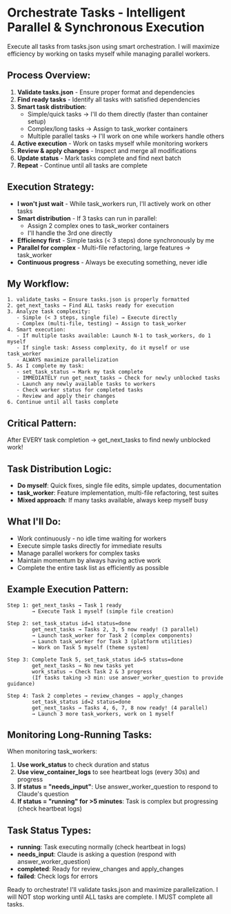 # Orchestrate Tasks - Intelligent Parallel & Synchronous Execution

Execute all tasks from tasks.json using smart orchestration. I will maximize efficiency by working on tasks myself while managing parallel workers.

## Process Overview:
1. **Validate tasks.json** - Ensure proper format and dependencies
2. **Find ready tasks** - Identify all tasks with satisfied dependencies  
3. **Smart task distribution**:
   - Simple/quick tasks → I'll do them directly (faster than container setup)
   - Complex/long tasks → Assign to task_worker containers
   - Multiple parallel tasks → I'll work on one while workers handle others
4. **Active execution** - Work on tasks myself while monitoring workers
5. **Review & apply changes** - Inspect and merge all modifications
6. **Update status** - Mark tasks complete and find next batch
7. **Repeat** - Continue until all tasks are complete

## Execution Strategy:
- **I won't just wait** - While task_workers run, I'll actively work on other tasks
- **Smart distribution** - If 3 tasks can run in parallel:
  - Assign 2 complex ones to task_worker containers
  - I'll handle the 3rd one directly
- **Efficiency first** - Simple tasks (< 3 steps) done synchronously by me
- **Parallel for complex** - Multi-file refactoring, large features → task_worker
- **Continuous progress** - Always be executing something, never idle

## My Workflow:
```
1. validate_tasks → Ensure tasks.json is properly formatted
2. get_next_tasks → Find ALL tasks ready for execution
3. Analyze task complexity:
   - Simple (< 3 steps, single file) → Execute directly
   - Complex (multi-file, testing) → Assign to task_worker
4. Smart execution:
   - If multiple tasks available: Launch N-1 to task_workers, do 1 myself
   - If single task: Assess complexity, do it myself or use task_worker
   - ALWAYS maximize parallelization
5. As I complete my task:
   - set_task_status → Mark my task complete
   - IMMEDIATELY run get_next_tasks → Check for newly unblocked tasks
   - Launch any newly available tasks to workers
   - Check worker status for completed tasks
   - Review and apply their changes
6. Continue until all tasks complete
```

## Critical Pattern:
After EVERY task completion → get_next_tasks to find newly unblocked work!

## Task Distribution Logic:
- **Do myself**: Quick fixes, single file edits, simple updates, documentation
- **task_worker**: Feature implementation, multi-file refactoring, test suites
- **Mixed approach**: If many tasks available, always keep myself busy

## What I'll Do:
- Work continuously - no idle time waiting for workers
- Execute simple tasks directly for immediate results  
- Manage parallel workers for complex tasks
- Maintain momentum by always having active work
- Complete the entire task list as efficiently as possible

## Example Execution Pattern:
```
Step 1: get_next_tasks → Task 1 ready
        → Execute Task 1 myself (simple file creation)
        
Step 2: set_task_status id=1 status=done
        get_next_tasks → Tasks 2, 3, 5 now ready! (3 parallel)
        → Launch task_worker for Task 2 (complex components)
        → Launch task_worker for Task 3 (platform utilities)
        → Work on Task 5 myself (theme system)
        
Step 3: Complete Task 5, set_task_status id=5 status=done
        get_next_tasks → No new tasks yet
        work_status → Check Task 2 & 3 progress
        (If tasks taking >3 min: use answer_worker_question to provide guidance)
        
Step 4: Task 2 completes → review_changes → apply_changes
        set_task_status id=2 status=done
        get_next_tasks → Tasks 4, 6, 7, 8 now ready! (4 parallel)
        → Launch 3 more task_workers, work on 1 myself
```

## Monitoring Long-Running Tasks:
When monitoring task_workers:
1. **Use work_status** to check duration and status
2. **Use view_container_logs** to see heartbeat logs (every 30s) and progress
3. **If status = "needs_input"**: Use answer_worker_question to respond to Claude's question
4. **If status = "running" for >5 minutes**: Task is complex but progressing (check heartbeat logs)

## Task Status Types:
- **running**: Task executing normally (check heartbeat in logs)
- **needs_input**: Claude is asking a question (respond with answer_worker_question)
- **completed**: Ready for review_changes and apply_changes
- **failed**: Check logs for errors

Ready to orchestrate! I'll validate tasks.json and maximize parallelization. I will NOT stop working until ALL tasks are complete. I MUST complete all tasks.